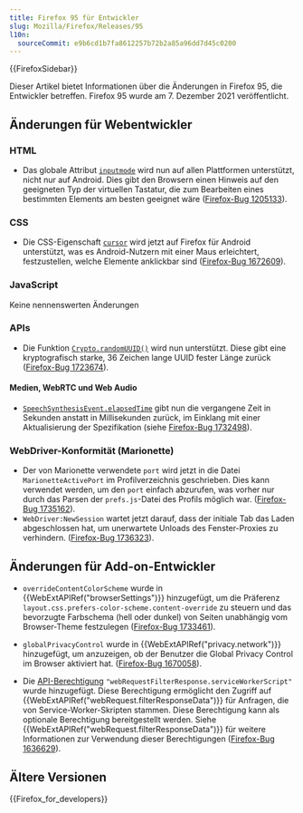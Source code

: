 ```yaml
---
title: Firefox 95 für Entwickler
slug: Mozilla/Firefox/Releases/95
l10n:
  sourceCommit: e9b6cd1b7fa8612257b72b2a85a96dd7d45c0200
---
```


{{FirefoxSidebar}}

Dieser Artikel bietet Informationen über die Änderungen in Firefox 95, die Entwickler betreffen.
Firefox 95 wurde am 7. Dezember 2021 veröffentlicht.

## Änderungen für Webentwickler

### HTML

- Das globale Attribut [`inputmode`](/de/docs/Web/HTML/Reference/Global_attributes/inputmode) wird nun auf allen Plattformen unterstützt, nicht nur auf Android. Dies gibt den Browsern einen Hinweis auf den geeigneten Typ der virtuellen Tastatur, die zum Bearbeiten eines bestimmten Elements am besten geeignet wäre ([Firefox-Bug 1205133](https://bugzil.la/1205133)).

### CSS

- Die CSS-Eigenschaft [`cursor`](/de/docs/Web/CSS/cursor) wird jetzt auf Firefox für Android unterstützt, was es Android-Nutzern mit einer Maus erleichtert, festzustellen, welche Elemente anklickbar sind ([Firefox-Bug 1672609](https://bugzil.la/1672609)).

### JavaScript

Keine nennenswerten Änderungen

### APIs

- Die Funktion [`Crypto.randomUUID()`](/de/docs/Web/API/Crypto/randomUUID) wird nun unterstützt. Diese gibt eine kryptografisch starke, 36 Zeichen lange UUID fester Länge zurück ([Firefox-Bug 1723674](https://bugzil.la/1723674)).

#### Medien, WebRTC und Web Audio

- [`SpeechSynthesisEvent.elapsedTime`](/de/docs/Web/API/SpeechSynthesisEvent/elapsedTime) gibt nun die vergangene Zeit in Sekunden anstatt in Millisekunden zurück, im Einklang mit einer Aktualisierung der Spezifikation (siehe [Firefox-Bug 1732498](https://bugzil.la/1732498)).

### WebDriver-Konformität (Marionette)

- Der von Marionette verwendete `port` wird jetzt in die Datei `MarionetteActivePort` im Profilverzeichnis geschrieben. Dies kann verwendet werden, um den `port` einfach abzurufen, was vorher nur durch das Parsen der `prefs.js`-Datei des Profils möglich war. ([Firefox-Bug 1735162](https://bugzil.la/1735162)).
- `WebDriver:NewSession` wartet jetzt darauf, dass der initiale Tab das Laden abgeschlossen hat, um unerwartete Unloads des Fenster-Proxies zu verhindern. ([Firefox-Bug 1736323](https://bugzil.la/1736323)).

## Änderungen für Add-on-Entwickler

- `overrideContentColorScheme` wurde in {{WebExtAPIRef("browserSettings")}} hinzugefügt, um die Präferenz `layout.css.prefers-color-scheme.content-override` zu steuern und das bevorzugte Farbschema (hell oder dunkel) von Seiten unabhängig vom Browser-Theme festzulegen ([Firefox-Bug 1733461](https://bugzil.la/1733461)).

- `globalPrivacyControl` wurde in {{WebExtAPIRef("privacy.network")}} hinzugefügt, um anzuzeigen, ob der Benutzer die Global Privacy Control im Browser aktiviert hat. ([Firefox-Bug 1670058](https://bugzil.la/1670058)).

- Die [API-Berechtigung](/de/docs/Mozilla/Add-ons/WebExtensions/manifest.json/permissions#api_permissions) `"webRequestFilterResponse.serviceWorkerScript"` wurde hinzugefügt. Diese Berechtigung ermöglicht den Zugriff auf {{WebExtAPIRef("webRequest.filterResponseData")}} für Anfragen, die von Service-Worker-Skripten stammen. Diese Berechtigung kann als optionale Berechtigung bereitgestellt werden. Siehe {{WebExtAPIRef("webRequest.filterResponseData")}} für weitere Informationen zur Verwendung dieser Berechtigungen ([Firefox-Bug 1636629](https://bugzil.la/1636629)).

## Ältere Versionen

{{Firefox_for_developers}}
